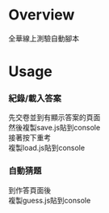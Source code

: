 # Overview
全華線上測驗自動腳本

# Usage
### 紀錄/載入答案
先交卷並到有顯示答案的頁面\
然後複製save.js貼到console\
接著按下重考\
複製load.js貼到console
### 自動猜題
到作答頁面後\
複製guess.js貼到console

